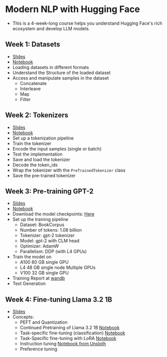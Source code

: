 # Modern NLP with Hugging Face
 - This is a 4-week-long course helps you understand Hugging Face's rich ecosystem and develop LLM models.
## Week 1: Datasets
 - [Slides](https://iitm-pod.slides.com/arunprakash_ai/dlp-lecture-1)
 - [Notebook](https://github.com/Arunprakash-A/Modern-NLP-with-Hugging-Face/blob/main/Notebooks/Datasets.ipynb)
 - Loading datasets in different formats
 - Understand the Structure of the loaded dataset
 - Access and manipulate samples in the dataset
   - Concatenate
   - Interleave
   - Map
   - Filter
## Week 2: Tokenizers
  - [Slides](https://iitm-pod.slides.com/arunprakash_ai/dlp-lecture-2)
  - [Notebook](https://github.com/Arunprakash-A/Modern-NLP-with-Hugging-Face/blob/main/Notebooks/Tokenizer.ipynb)
  - Set up a tokenization pipeline
  - Train the tokenizer
  - Encode the input samples (single or batch)
  - Test the implementation
  - Save and load the tokenizer
  - Decode the token_ids
  - Wrap the tokenizer with the `PreTrainedTokenizer` class
  - Save the pre-trained tokenizer
## Week 3: Pre-training GPT-2 
 - [Slides](https://iitm-pod.slides.com/arunprakash_ai/dlp_nlp_w3?token=5976JyVI)
 - [Notebook](https://github.com/Arunprakash-A/Modern-NLP-with-Hugging-Face/blob/main/Notebooks/PreTraining_GPT.ipynb)
 - Download the model checkpoints: [Here](https://drive.google.com/drive/folders/1DQwmmq9hLtIwfXVMKlYtNu_k9ZS7Nekx?usp=drive_link)
 - Set up the training pipeline
    - Dataset: BookCorpus
    - Number of tokens: 1.08 billion
    - Tokenizer: gpt-2 tokenizer
    - Model: gpt-2 with CLM head
    - Optimizer: AdamW
    - Parallelism: DDP (with L4 GPUs)
 - Train the model on
    - A100 80 GB single GPU
    - L4 48 GB single node Multiple GPUs
    - V100 32 GB single GPU
 - Training Report at [wandb](https://wandb.ai/a-arun283-iit-madras/DLP-GPT2-Node-1/reports/DLP-PreTraining-GPT-2--Vmlldzo5NTgxMTUx)
 - Text Generation
## Week 4: Fine-tuning Llama 3.2 1B
 - [Slides](https://iitm-pod.slides.com/arunprakash_ai/dlp-nlp-w4/fullscreen?token=vmr9TM_Z) 
 - Concepts:
    - PEFT and Quantization
    - Continued Pretraining of Llama 3.2 1B [Notebook](https://github.com/Arunprakash-A/Modern-NLP-with-Hugging-Face/blob/main/Notebooks/ContPreTrain-Peft-quantize.ipynb)
    - Task-specific fine-tuning (classification) [Notebook](https://github.com/Arunprakash-A/Modern-NLP-with-Hugging-Face/blob/main/Notebooks/Task-Specific-FineTuning.ipynb)
    - Task-Specific fine-tuning with LoRA [Notebook](https://github.com/Arunprakash-A/Modern-NLP-with-Hugging-Face/blob/main/Notebooks/Task-Specific-FineTuning-LoRA.ipynb)
    - Instruction tuning [Notebook from Unsloth](https://colab.research.google.com/drive/1Ys44kVvmeZtnICzWz0xgpRnrIOjZAuxp?usp=sharing)
    -  Preference tuning 
   
     
